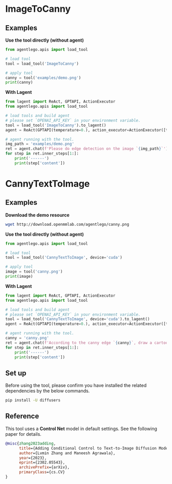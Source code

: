 # ImageToCanny

## Examples

**Use the tool directly (without agent)**

```python
from agentlego.apis import load_tool

# load tool
tool = load_tool('ImageToCanny')

# apply tool
canny = tool('examples/demo.png')
print(canny)
```

**With Lagent**

```python
from lagent import ReAct, GPTAPI, ActionExecutor
from agentlego.apis import load_tool

# load tools and build agent
# please set `OPENAI_API_KEY` in your environment variable.
tool = load_tool('ImageToCanny').to_lagent()
agent = ReAct(GPTAPI(temperature=0.), action_executor=ActionExecutor([tool]))

# agent running with the tool.
img_path = 'examples/demo.png'
ret = agent.chat(f'Please do edge detection on the image `{img_path}`')
for step in ret.inner_steps[1:]:
    print('------')
    print(step['content'])
```

# CannyTextToImage

## Examples

**Download the demo resource**

```bash
wget http://download.openmmlab.com/agentlego/canny.png
```

**Use the tool directly (without agent)**

```python
from agentlego.apis import load_tool

# load tool
tool = load_tool('CannyTextToImage', device='cuda')

# apply tool
image = tool('canny.png')
print(image)
```

**With Lagent**

```python
from lagent import ReAct, GPTAPI, ActionExecutor
from agentlego.apis import load_tool

# load tools and build agent
# please set `OPENAI_API_KEY` in your environment variable.
tool = load_tool('CannyTextToImage', device='cuda').to_lagent()
agent = ReAct(GPTAPI(temperature=0.), action_executor=ActionExecutor([tool]))

# agent running with the tool.
canny = 'canny.png'
ret = agent.chat(f'According to the canny edge `{canny}`, draw a cartoon style image.')
for step in ret.inner_steps[1:]:
    print('------')
    print(step['content'])
```

## Set up

Before using the tool, please confirm you have installed the related dependencies by the below commands.

```bash
pip install -U diffusers
```

## Reference

This tool uses a **Control Net** model in default settings. See the following paper for details.

```bibtex
@misc{zhang2023adding,
      title={Adding Conditional Control to Text-to-Image Diffusion Models},
      author={Lvmin Zhang and Maneesh Agrawala},
      year={2023},
      eprint={2302.05543},
      archivePrefix={arXiv},
      primaryClass={cs.CV}
}
```
